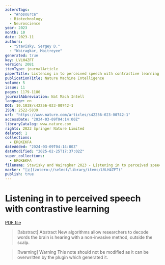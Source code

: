 ```yaml
---
zoteroTags:
  - "#nosource"
  - Biotechnology
  - Neuroscience
year: 2023
month: 10
date: 2023-11
authors:
  - "Stavisky, Sergey D."
  - "Wairagkar, Maitreyee"
generated: true
key: LVLH4ZFT
version: 2081
itemType: journalArticle
paperTitle: Listening in to perceived speech with contrastive learning
publicationTitle: Nature Machine Intelligence
volume: 5
issue: 11
pages: 1179-1180
journalAbbreviation: Nat Mach Intell
language: en
DOI: 10.1038/s42256-023-00742-1
ISSN: 2522-5839
url: "https://www.nature.com/articles/s42256-023-00742-1"
accessDate: "2024-03-09T04:14:00Z"
libraryCatalog: www.nature.com
rights: 2023 Springer Nature Limited
deleted: 1
collections:
  - ERQKEKFA
dateAdded: "2024-03-09T04:14:00Z"
dateModified: "2025-02-25T17:37:02Z"
super_collections:
  - ERQKEKFA
filename: Stavisky and Wairagkar 2023 - Listening in to perceived speech with contrastive learning.pdf
marker: "[🇿](zotero://select/library/items/LVLH4ZFT)"
publish: true
---
```

# Listening in to perceived speech with contrastive learning

[PDF file](/Papers/PDFs/Stavisky%20and%20Wairagkar%202023%20-%20Listening%20in%20to%20perceived%20speech%20with%20contrastive%20learning.pdf)

> [!abstract] Abstract
> New algorithms allow researchers to decode words the brain is hearing with a non-invasive method, outside the scalp.

>[!warning] Warning
> This note should not be modified as it can be overwritten by the plugin which generated it.


